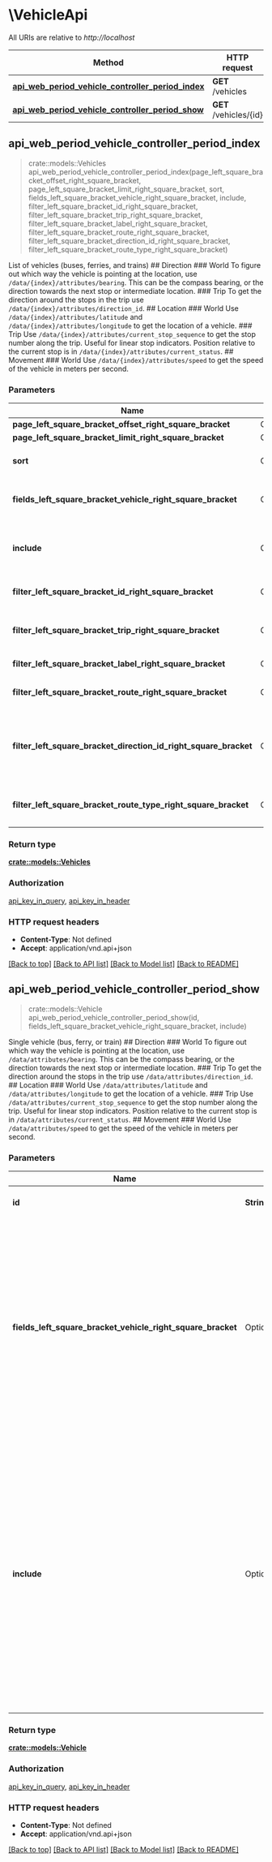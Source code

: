 # \VehicleApi

All URIs are relative to *http://localhost*

Method | HTTP request | Description
------------- | ------------- | -------------
[**api_web_period_vehicle_controller_period_index**](VehicleApi.md#api_web_period_vehicle_controller_period_index) | **GET** /vehicles | 
[**api_web_period_vehicle_controller_period_show**](VehicleApi.md#api_web_period_vehicle_controller_period_show) | **GET** /vehicles/{id} | 



## api_web_period_vehicle_controller_period_index

> crate::models::Vehicles api_web_period_vehicle_controller_period_index(page_left_square_bracket_offset_right_square_bracket, page_left_square_bracket_limit_right_square_bracket, sort, fields_left_square_bracket_vehicle_right_square_bracket, include, filter_left_square_bracket_id_right_square_bracket, filter_left_square_bracket_trip_right_square_bracket, filter_left_square_bracket_label_right_square_bracket, filter_left_square_bracket_route_right_square_bracket, filter_left_square_bracket_direction_id_right_square_bracket, filter_left_square_bracket_route_type_right_square_bracket)


List of vehicles (buses, ferries, and trains)  ## Direction  ### World  To figure out which way the vehicle is pointing at the location, use `/data/{index}/attributes/bearing`.  This can be the compass bearing, or the direction towards the next stop or intermediate location.  ### Trip  To get the direction around the stops in the trip use `/data/{index}/attributes/direction_id`.  ## Location  ### World  Use `/data/{index}/attributes/latitude` and `/data/{index}/attributes/longitude` to get the location of a vehicle.  ### Trip  Use `/data/{index}/attributes/current_stop_sequence` to get the stop number along the trip.  Useful for linear stop indicators.  Position relative to the current stop is in `/data/{index}/attributes/current_status`.  ## Movement  ### World  Use `/data/{index}/attributes/speed` to get the speed of the vehicle in meters per second.  

### Parameters


Name | Type | Description  | Required | Notes
------------- | ------------- | ------------- | ------------- | -------------
**page_left_square_bracket_offset_right_square_bracket** | Option<**i32**> | Offset (0-based) of first element in the page |  |
**page_left_square_bracket_limit_right_square_bracket** | Option<**i32**> | Max number of elements to return |  |
**sort** | Option<**String**> | Results can be [sorted](http://jsonapi.org/format/#fetching-sorting) by the id or any `/data/{index}/attributes` key. Assumes ascending; may be prefixed with '-' for descending  | JSON pointer | Direction | `sort`     | |--------------|-----------|------------| | `/data/{index}/attributes/bearing` | ascending | `bearing` | | `/data/{index}/attributes/bearing` | descending | `-bearing` | | `/data/{index}/attributes/carriages` | ascending | `carriages` | | `/data/{index}/attributes/carriages` | descending | `-carriages` | | `/data/{index}/attributes/current_status` | ascending | `current_status` | | `/data/{index}/attributes/current_status` | descending | `-current_status` | | `/data/{index}/attributes/current_stop_sequence` | ascending | `current_stop_sequence` | | `/data/{index}/attributes/current_stop_sequence` | descending | `-current_stop_sequence` | | `/data/{index}/attributes/direction_id` | ascending | `direction_id` | | `/data/{index}/attributes/direction_id` | descending | `-direction_id` | | `/data/{index}/attributes/label` | ascending | `label` | | `/data/{index}/attributes/label` | descending | `-label` | | `/data/{index}/attributes/latitude` | ascending | `latitude` | | `/data/{index}/attributes/latitude` | descending | `-latitude` | | `/data/{index}/attributes/longitude` | ascending | `longitude` | | `/data/{index}/attributes/longitude` | descending | `-longitude` | | `/data/{index}/attributes/occupancy_status` | ascending | `occupancy_status` | | `/data/{index}/attributes/occupancy_status` | descending | `-occupancy_status` | | `/data/{index}/attributes/speed` | ascending | `speed` | | `/data/{index}/attributes/speed` | descending | `-speed` | | `/data/{index}/attributes/updated_at` | ascending | `updated_at` | | `/data/{index}/attributes/updated_at` | descending | `-updated_at` |   |  |
**fields_left_square_bracket_vehicle_right_square_bracket** | Option<**String**> | Fields to include with the response. Multiple fields **MUST** be a comma-separated (U+002C COMMA, \",\") list.  Note that fields can also be selected for included data types: see the [V3 API Best Practices](https://www.mbta.com/developers/v3-api/best-practices) for an example.  |  |
**include** | Option<**String**> | Relationships to include.  * `trip` * `stop` * `route`  The value of the include parameter **MUST** be a comma-separated (U+002C COMMA, \",\") list of relationship paths. A relationship path is a dot-separated (U+002E FULL-STOP, \".\") list of relationship names. [JSONAPI \"include\" behavior](http://jsonapi.org/format/#fetching-includes)  | include | Description                                                                                                                                                                                                                                                                                                                                                  | |---------|--------------------------------------------------------------------------------------------------------------------------------------------------------------------------------------------------------------------------------------------------------------------------------------------------------------------------------------------------------------| | `trip`  | The trip which the vehicle is currently operating.                                                                                                                                                                                                                                                                                                           | | `stop`  | The vehicle's current (when `current_status` is **STOPPED_AT**) or *next* stop.                                                                                                                                                                                                                                                                              | | `route` | The one route that is designated for that trip, as in GTFS `trips.txt`.  A trip might also provide service on other routes, identified by the MBTA's `multi_route_trips.txt` GTFS extension. `filter[route]` does consider the multi_route_trips GTFS extension, so it is possible to filter for one route and get a different route included in the response. |   |  |
**filter_left_square_bracket_id_right_square_bracket** | Option<**String**> | Filter by multiple IDs. Multiple IDs **MUST** be a comma-separated (U+002C COMMA, \",\") list. Cannot be combined with any other filter. |  |
**filter_left_square_bracket_trip_right_square_bracket** | Option<**String**> | Filter by `/data/{index}/relationships/trip/data/id`. Multiple `/data/{index}/relationships/trip/data/id` **MUST** be a comma-separated (U+002C COMMA, \",\") list. Cannot be combined with any other filter. |  |
**filter_left_square_bracket_label_right_square_bracket** | Option<**String**> | Filter by label. Multiple `label` **MUST** be a comma-separated (U+002C COMMA, \",\") list.  |  |
**filter_left_square_bracket_route_right_square_bracket** | Option<**String**> | Filter by route. If the vehicle is on a [multi-route trip](https://groups.google.com/forum/#!msg/massdotdevelopers/1egrhNjT9eA/iy6NFymcCgAJ), it will be returned for any of the routes. Multiple `route_id` **MUST** be a comma-separated (U+002C COMMA, \",\") list.  |  |
**filter_left_square_bracket_direction_id_right_square_bracket** | Option<**String**> | Filter by direction of travel along the route. Must be used in conjuction with `filter[route]` to apply.  The meaning of `direction_id` varies based on the route. You can programmatically get the direction names from `/routes` `/data/{index}/attributes/direction_names` or `/routes/{id}` `/data/attributes/direction_names`.   Only used if `filter[route]` is also present.  |  |
**filter_left_square_bracket_route_type_right_square_bracket** | Option<**String**> | Filter by route_type: https://developers.google.com/transit/gtfs/reference/routes-file.  Multiple `route_type` **MUST** be a comma-separated (U+002C COMMA, \",\") list.    |  |

### Return type

[**crate::models::Vehicles**](Vehicles.md)

### Authorization

[api_key_in_query](../README.md#api_key_in_query), [api_key_in_header](../README.md#api_key_in_header)

### HTTP request headers

- **Content-Type**: Not defined
- **Accept**: application/vnd.api+json

[[Back to top]](#) [[Back to API list]](../README.md#documentation-for-api-endpoints) [[Back to Model list]](../README.md#documentation-for-models) [[Back to README]](../README.md)


## api_web_period_vehicle_controller_period_show

> crate::models::Vehicle api_web_period_vehicle_controller_period_show(id, fields_left_square_bracket_vehicle_right_square_bracket, include)


Single vehicle (bus, ferry, or train)  ## Direction  ### World  To figure out which way the vehicle is pointing at the location, use `/data/attributes/bearing`.  This can be the compass bearing, or the direction towards the next stop or intermediate location.  ### Trip  To get the direction around the stops in the trip use `/data/attributes/direction_id`.  ## Location  ### World  Use `/data/attributes/latitude` and `/data/attributes/longitude` to get the location of a vehicle.  ### Trip  Use `/data/attributes/current_stop_sequence` to get the stop number along the trip.  Useful for linear stop indicators.  Position relative to the current stop is in `/data/attributes/current_status`.  ## Movement  ### World  Use `/data/attributes/speed` to get the speed of the vehicle in meters per second.  

### Parameters


Name | Type | Description  | Required | Notes
------------- | ------------- | ------------- | ------------- | -------------
**id** | **String** | Unique identifier for a vehicle | [required] |
**fields_left_square_bracket_vehicle_right_square_bracket** | Option<**String**> | Fields to include with the response. Multiple fields **MUST** be a comma-separated (U+002C COMMA, \",\") list.  Note that fields can also be selected for included data types: see the [V3 API Best Practices](https://www.mbta.com/developers/v3-api/best-practices) for an example.  |  |
**include** | Option<**String**> | Relationships to include.  * `trip` * `stop` * `route`  The value of the include parameter **MUST** be a comma-separated (U+002C COMMA, \",\") list of relationship paths. A relationship path is a dot-separated (U+002E FULL-STOP, \".\") list of relationship names. [JSONAPI \"include\" behavior](http://jsonapi.org/format/#fetching-includes)  | include | Description                                                                                                                                                                                                                                                                                                                                                  | |---------|--------------------------------------------------------------------------------------------------------------------------------------------------------------------------------------------------------------------------------------------------------------------------------------------------------------------------------------------------------------| | `trip`  | The trip which the vehicle is currently operating.                                                                                                                                                                                                                                                                                                           | | `stop`  | The vehicle's current (when `current_status` is **STOPPED_AT**) or *next* stop.                                                                                                                                                                                                                                                                              | | `route` | The one route that is designated for that trip, as in GTFS `trips.txt`.  A trip might also provide service on other routes, identified by the MBTA's `multi_route_trips.txt` GTFS extension. `filter[route]` does consider the multi_route_trips GTFS extension, so it is possible to filter for one route and get a different route included in the response. |   |  |

### Return type

[**crate::models::Vehicle**](Vehicle.md)

### Authorization

[api_key_in_query](../README.md#api_key_in_query), [api_key_in_header](../README.md#api_key_in_header)

### HTTP request headers

- **Content-Type**: Not defined
- **Accept**: application/vnd.api+json

[[Back to top]](#) [[Back to API list]](../README.md#documentation-for-api-endpoints) [[Back to Model list]](../README.md#documentation-for-models) [[Back to README]](../README.md)

